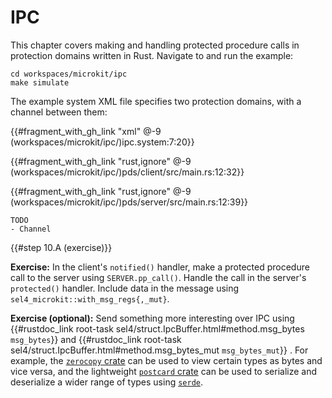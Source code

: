 <!--
    Copyright 2024, Colias Group, LLC

    SPDX-License-Identifier: CC-BY-SA-4.0
-->

# IPC

This chapter covers making and handling protected procedure calls in protection domains written in Rust.
Navigate to and run the example:

```
cd workspaces/microkit/ipc
make simulate
```

The example system XML file specifies two protection domains, with a channel between them:

{{#fragment_with_gh_link "xml" @-9 (workspaces/microkit/ipc/)ipc.system:7:20}}

{{#fragment_with_gh_link "rust,ignore" @-9 (workspaces/microkit/ipc/)pds/client/src/main.rs:12:32}}

{{#fragment_with_gh_link "rust,ignore" @-9 (workspaces/microkit/ipc/)pds/server/src/main.rs:12:39}}

```
TODO
- Channel
```

{{#step 10.A (exercise)}}

**Exercise:**
In the client's `notified()` handler, make a protected procedure call to the server using `SERVER.pp_call()`.
Handle the call in the server's `protected()` handler.
Include data in the message using `sel4_microkit::with_msg_regs{,_mut}`.

**Exercise (optional):**
Send something more interesting over IPC using
{{#rustdoc_link root-task sel4/struct.IpcBuffer.html#method.msg_bytes `msg_bytes`}}
and
{{#rustdoc_link root-task sel4/struct.IpcBuffer.html#method.msg_bytes_mut `msg_bytes_mut`}}
.
For example, the [`zerocopy` crate](https://docs.rs/zerocopy/latest/zerocopy/) can be used to view certain types as bytes and vice versa, and the lightweight [`postcard` crate](https://docs.rs/postcard/latest/postcard/) can be used to serialize and deserialize a wider range of types using [`serde`](https://serde.rs/).
